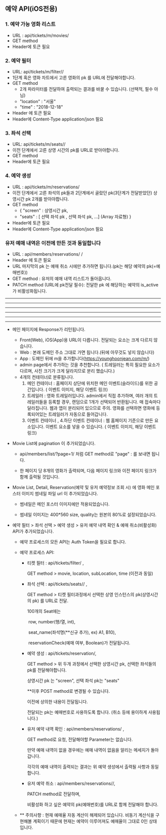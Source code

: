 ## 예약 API(iOS전용)

### 1. 예약 가능 영화 리스트

- URL : api/tickets/m/movies/
- GET method
- Header에 토큰 필요

### 2. 예약 필터

- URL: api/tickets/m/filter/<int : pk>/
- 1단계 혹은 영화 차트에서 고른 영화의 pk 를 URL에 전달해야합니다.
- GET method
  - 2개 파라미터를 전달하여 출력되는 결과를 바꿀 수 있습니다. (선택적, 필수 아님)
  - "location" : "서울"
  - "time" : "2018-12-18" 
- Header 에 토큰 필요
- Header에 Content-Type application/json 필요

### 3. 좌석 선택

- URL: api/tickets/m/seats/<int : pk>/
- 이전 단계에서 고른 상영 시간의 pk를 URL로 받아야합니다.
- GET method
- Header에 토큰 필요

### 4. 예약 생성

- URL : api/tickets/m/reservations/
- 이전 단계에서 고른 좌석의 pk들과 2단계에서 골랐던 pk(3단계가 전달받았던) 상영시간 pk 2개를 받아야합니다.
- GET method
  - {
      "screen" : 상영시간 pk,
  -   "seats" : [ 선택 좌석 pk , 선택 좌석 pk, ...] (Array 자료형)
    }
- Header에 토큰 필요
- Header에 Content-Type application/json 필요



### 유저 예매 내역은 이전에 만든 것과 동일합니다 

- URL : api/members/reservations/<int : pk> /
- Header 에 토큰 필요
- URL 마지막의 pk 는 예매 취소 시에만 추가하면 됩니다.(pk는 해당 예약의 pk(=예매번호))
- GET method : 유저의 예매 내역 리스트가 돌아옵니다.
- PATCH method (URL에 pk전달 필수):  전달한 pk 에 해당하는 예약의 is_active가 비활성화됩니다.





----------------------------------------------------------------------------------------------------
---------------------------------------------------------------------------------------------------
-----------------------------------------------------------------------------------------------------
----------------------------------------------------------------------------------------------------
---------------------------------------------------------------------------------------------------
-----------------------------------------------------------------------------------------------------

- 메인 페이지에 Response가 리턴됩니다.
  - Front(Web), iOS(App)용 URL이 다릅니다. 전달되는 요소는 크게 다르지 않습니다.
  - Web : 본래 도메인 주소 그대로 가면 됩니다.(뒤에 아무것도 넣지 않습니다)
  - App : 도메인 뒤에 m을 추가합니다(https://younghoonjean.com/m/) 
  - admin page에서 추가하는 것을 추천합니다. ( 트레일러는 특히 필요한 요소가 다르며, 사진 크기가 크게 달라지므로 분리 했습니다.)
  - 4개의 컨테이너로 분류됩니다.
    1. 메인 컨테이너 : 홈페이지 상단에 위치한 메인 이벤트(슬라이드)를 위한 공간입니다. ( 이벤트 이미지, 해당 이벤트 링크)
    2. 트레일러 : 영화 트레일러입니다. admin에서 직접 추가하며, 여러 개의 트레일러들을 등록할 경우, 랜덤으로 1개가 선택되어 반환됩니다. 매 접속마다 달라집니다. 웹과 앱이 분리되어 있으므로 주의. 영화를 선택하면 영화에 등록되어있는 트레일러가 자동으로 들어갑니다.
    3. 이벤트 컨테이너 , 4.하단 이벤트 컨테이너 : 웹 홈페이지 기준으로 만든 요소입니다. 이벤트 요소를 넣을 수 있습니다. ( 이벤트 이미지, 해당 이벤트 링크)

- Movie List에 pagination 이 추가되었습니다.

  - api/members/list/?page=1/ 처럼 GET method로 "page" : <int> 를 보내면 됩니다.

  - 한 페이지 당 8개의 영화가 출력되며, 다음 페이지 링크와 이전 페이지 링크가 함께 출력될 것입니다.

- Movie List, Detail, Reservation(예약 및 유저 예약정보 조회 시) 에 영화 메인 포스터 이미지 썸네일 파일 url 이 추가되었습니다.

  - 썸네일은 메인 포스터 이미지에만 적용되었습니다.

  - 썸네일 이미지는 400*560 size, quality는 원본의 80%로 설정되었습니다.

- 예약 필터 > 좌석 선택 > 예약 생성 > 유저 예약 내역 확인 & 예매 취소(비활성화) API가 추가되었습니다.

  - 예약 프로세스의 모든 API는 Auth Token을 필요로 합니다.

  - 예약 프로세스 API:

    - 티켓 필터 : api/tickets/filter/ ,

      GET method > movie, location, subLocation, time (이전과 동일)

    - 좌석 선택 : api/tickets/seats/<pk>/ ,

      GET method > 티켓 필터과정에서 선택한 상영 인스턴스의 pk(상영시간의 pk) 를 URL로 전달. 

      100개의 Seat에는 

      ​	row, number(행/열, int),

      ​	seat_name(좌석명(**신규 추가), ex) A1, B10),

      ​	reservationCheck(예매 여부, Boolean)가 전달됩니다.

    - 예약 생성 : api/tickets/reservation/,

      GET method > 위 두개 과정에서 선택한 상영시간 pk, 선택한 좌석들의 pk를 전달해야합니다.

      상영시간 pk 는 "screen", 선택 좌석 pk는 "seats"

      **이후 POST method로 변경될 수 있습니다.

      이전에 상의한 내용이 전달됩니다.

      전달되는 pk는 예매번호로 사용하도록 합니다. (취소 등에 용이하게 사용됩니다.)

    - 유저 예약 내역 확인 : api/members/reservations/ ,

      GET method로 요청, 전달해야할 Parameter는 없습니다.

      만약 예매 내역이 없을 경우에는 예매 내역이 없음을 알리는 메세지가 돌아갑니다.

      각각의 예매 내역이 출력되는 결과는 위 예약 생성에서 출력될 사항과 동일합니다.

    - 유저 예약 취소 : api/members/reservations/<pk>/,

      PATCH method로 전달하며,

      비활성화 하고 싶은 예약의 pk(예매번호)를 URL로 함께 전달해야 합니다.

  - ** 주의사항 : 현재 예매율 자동 계산이 해제되어 있습니다. 비동기 계산식을 구현해볼 계획이기 때문에 현재는 예약이 이루어져도 예매율이 그대로 0인 상태입니다.
